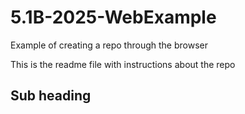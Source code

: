 # 5.1B-2025-WebExample
Example of creating a repo through the browser

This is the readme file with instructions about the repo

## Sub heading
